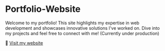 # Portfolio-Website
Welcome to my portfolio! This site highlights my expertise in web development and showcases innovative solutions I've worked on. Dive into my projects and feel free to connect with me! (Currently under production)

🔗 <a href="https://balaji-r-05.github.io/Portfolio-Website/">Visit my website</a>
